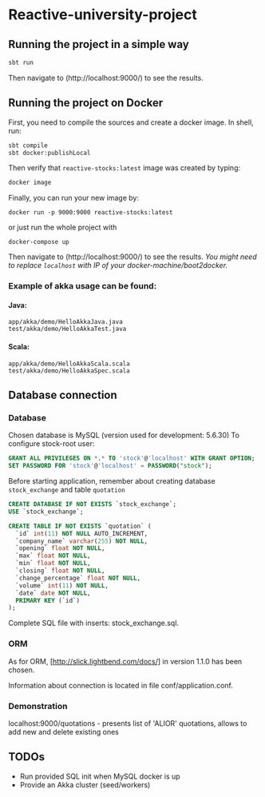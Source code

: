 # Reactive-university-project

## Running the project in a simple way

```bash
sbt run
```

Then navigate to (http://localhost:9000/) to see the results.

## Running the project on Docker

First, you need to compile the sources and create a docker image. In shell, run:

```bash
sbt compile
sbt docker:publishLocal
```

Then verify that `reactive-stocks:latest` image was created by typing:

```bash
docker image
```

Finally, you can run your new image by:

```
docker run -p 9000:9000 reactive-stocks:latest
```

or just run the whole project with

```
docker-compose up
```

Then navigate to (http://localhost:9000/) to see the results.
_You might need to replace `localhost` with IP of your docker-machine/boot2docker._


### Example of akka usage can be found:

#### Java:

```
app/akka/demo/HelloAkkaJava.java
test/akka/demo/HelloAkkaTest.java
```

#### Scala:
```
app/akka/demo/HelloAkkaScala.scala
test/akka/demo/HelloAkkaSpec.scala
```

## Database connection
### Database
Chosen database is MySQL (version used for development: 5.6.30)
To configure stock-root user:

```sql
GRANT ALL PRIVILEGES ON *.* TO 'stock'@'localhost' WITH GRANT OPTION;
SET PASSWORD FOR 'stock'@'localhost' = PASSWORD("stock");
```

Before starting application, remember about creating database `stock_exchange` and table `quotation`

```sql
CREATE DATABASE IF NOT EXISTS `stock_exchange`;
USE `stock_exchange`;

CREATE TABLE IF NOT EXISTS `quotation` (
  `id` int(11) NOT NULL AUTO_INCREMENT,
  `company_name` varchar(255) NOT NULL,
  `opening` float NOT NULL,
  `max` float NOT NULL,
  `min` float NOT NULL,
  `closing` float NOT NULL,
  `change_percentage` float NOT NULL,
  `volume` int(11) NOT NULL,
  `date` date NOT NULL,
  PRIMARY KEY (`id`)
);
```

Complete SQL file with inserts: stock_exchange.sql.

### ORM
As for ORM, [http://slick.lightbend.com/docs/] in version 1.1.0 has been chosen.

Information about connection is located in file conf/application.conf.

### Demonstration
localhost:9000/quotations - presents list of 'ALIOR' quotations, allows to add new and delete existing ones


## TODOs

* Run provided SQL init when MySQL docker is up
* Provide an Akka cluster (seed/workers)